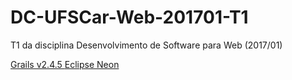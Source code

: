 # DC-UFSCar-Web-201701-T1
T1 da disciplina Desenvolvimento de Software para Web (2017/01)




[Grails v2.4.5 ](https://grails.org/download.html#distro)
[Eclipse Neon](https://www.eclipse.org/downloads/download.php?file=/oomph/epp/neon/R3/eclipse-inst-linux64.tar.gz)

